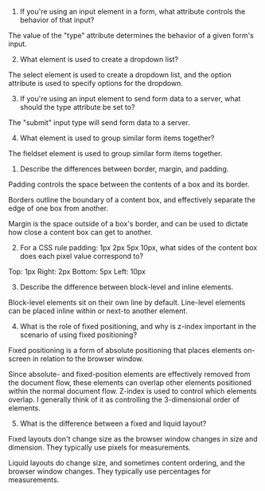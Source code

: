1. If you're using an input element in a form, what attribute controls the behavior of that input?

The value of the "type" attribute determines the behavior of a given form's input.

2. What element is used to create a dropdown list?

The select element is used to create a dropdown list, and the option attribute is used to specify options for the dropdown.

3. If you're using an input element to send form data to a server, what should the type attribute be set to?

The "submit" input type will send form data to a server.

4. What element is used to group similar form items together?

The fieldset element is used to group similar form items together.


1. Describe the differences between border, margin, and padding.

Padding controls the space between the contents of a box and its border.

Borders outline the boundary of a content box, and effectively separate the edge of one box from another.

Margin is the space outside of a box's border, and can be used to dictate how close a content box can get to another.

2. For a CSS rule padding: 1px 2px 5px 10px, what sides of the content box does each pixel value correspond to?

Top: 1px
Right: 2px
Bottom: 5px
Left: 10px

3. Describe the difference between block-level and inline elements.

Block-level elements sit on their own line by default. Line-level elements can be placed inline within or next-to another element.

4. What is the role of fixed positioning, and why is z-index important in the scenario of using fixed positioning?

Fixed positioning is a form of absolute positioning that places elements on-screen in relation to the browser window.

Since absolute- and fixed-position elements are effectively removed from the document flow, these elements can overlap other elements positioned within the normal document flow. Z-index is used to control which elements overlap. I generally think of it as controlling the 3-dimensional order of elements.

5. What is the difference between a fixed and liquid layout?

Fixed layouts don't change size as the browser window changes in size and dimension. They typically use pixels for measurements.

Liquid layouts do change size, and sometimes content ordering, and the browser window changes. They typically use percentages for measurements.
